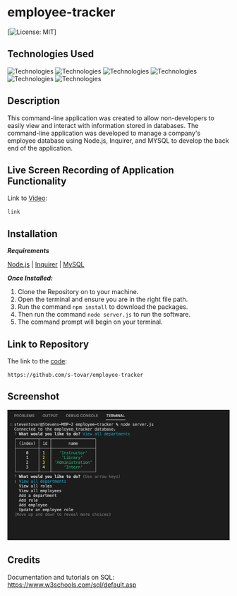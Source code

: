 # employee-tracker

  [![License: MIT](https://img.shields.io/badge/License-MIT-yellow.svg)]

## Technologies Used 

![Technologies](https://img.shields.io/badge/-Git-F05032?logo=Git&logoColor=white)
![Technologies](https://img.shields.io/badge/-JavaScript-007396?logo=JavaScript&logoColor=white)
![Technologies](https://img.shields.io/badge/-Node.js-339933?logo=Node.js&logoColor=white)
![Technologies](https://img.shields.io/badge/-npm-CB3837?logo=npm&logoColor=white)
![Technologies](https://img.shields.io/badge/-MySQL-4479A1?logo=MySQL&logoColor=white)
![Technologies](https://img.shields.io/badge/-Inquirer-000000?logo=&logoColor=white)

## Description

This command-line application was created to allow non-developers to easily view and interact with information stored in databases. The command-line application was developed to manage a company's employee database using Node.js, Inquirer, and MYSQL to develop the back end of the application. 

## Live Screen Recording of Application Functionality

Link to [Video]():
```
link
```

## Installation
***Requirements***

[Node.js](https://nodejs.org/en/) | [Inquirer](https://www.npmjs.com/package/inquirer) | [MySQL](https://www.npmjs.com/package/mysql2)

***Once Installed:***
1. Clone the Repository on to your machine.
2. Open the terminal and ensure you are in the right file path.
3. Run the command ```npm install``` to download the packages.
4. Then run the command ```node server.js``` to run the software.
5. The command prompt will begin on your terminal.

## Link to Repository

The link to the [code](https://github.com/s-tovar/employee-tracker):
```
https://github.com/s-tovar/employee-tracker
```

## Screenshot

![plot](./assets/Screenshot%202023-06-13%20at%2010.39.34%20PM.png)

## Credits 

Documentation and tutorials on SQL: https://www.w3schools.com/sql/default.asp
